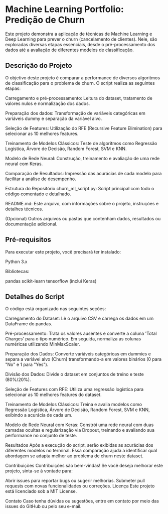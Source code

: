 # Machine Learning Portfolio: Predição de Churn #

Este projeto demonstra a aplicação de técnicas de Machine Learning e Deep Learning para prever o churn (cancelamento de clientes). Nele, são exploradas diversas etapas essenciais, desde o pré-processamento dos dados até a avaliação de diferentes modelos de classificação.

## Descrição do Projeto
O objetivo deste projeto é comparar a performance de diversos algoritmos de classificação para o problema de churn. O script realiza as seguintes etapas:


Carregamento e pré-processamento: Leitura do dataset, tratamento de valores nulos e normalização dos dados.

Preparação dos dados: Transformação de variáveis categóricas em variáveis dummy e separação da variável alvo.

Seleção de Features: Utilização do RFE (Recursive Feature Elimination) para selecionar as 10 melhores features.

Treinamento de Modelos Clássicos: Teste de algoritmos como Regressão Logística, Árvore de Decisão, Random Forest, SVM e KNN.

Modelo de Rede Neural: Construção, treinamento e avaliação de uma rede neural com Keras.

Comparação de Resultados: Impressão das acurácias de cada modelo para facilitar a análise de desempenho.

Estrutura do Repositório
churn_ml_script.py: Script principal com todo o código comentado e detalhado.

README.md: Este arquivo, com informações sobre o projeto, instruções e detalhes técnicos.

(Opcional) Outros arquivos ou pastas que contenham dados, resultados ou documentação adicional.

## Pré-requisitos

Para executar este projeto, você precisará ter instalado:

Python 3.x

Bibliotecas:

pandas
scikit-learn
tensorflow (inclui Keras)

## Detalhes do Script
O código está organizado nas seguintes seções:

Carregamento do Dataset:
Lê o arquivo CSV e carrega os dados em um DataFrame do pandas.

Pré-processamento:
Trata os valores ausentes e converte a coluna 'Total Charges' para o tipo numérico. Em seguida, normaliza as colunas numéricas utilizando MinMaxScaler.

Preparação dos Dados:
Converte variáveis categóricas em dummies e separa a variável alvo (Churn) transformando-a em valores binários (0 para "No" e 1 para "Yes").

Divisão dos Dados:
Divide o dataset em conjuntos de treino e teste (80%/20%).

Seleção de Features com RFE:
Utiliza uma regressão logística para selecionar as 10 melhores features do dataset.

Treinamento de Modelos Clássicos:
Treina e avalia modelos como Regressão Logística, Árvore de Decisão, Random Forest, SVM e KNN, exibindo a acurácia de cada um.

Modelo de Rede Neural com Keras:
Constrói uma rede neural com duas camadas ocultas e regularização via Dropout, treinando e avaliando sua performance no conjunto de teste.

Resultados
Após a execução do script, serão exibidas as acurácias dos diferentes modelos no terminal. Essa comparação ajuda a identificar qual abordagem se adapta melhor ao problema de churn neste dataset.

Contribuições
Contribuições são bem-vindas! Se você deseja melhorar este projeto, sinta-se à vontade para:

Abrir issues para reportar bugs ou sugerir melhorias.
Submeter pull requests com novas funcionalidades ou correções.
Licença
Este projeto está licenciado sob a MIT License.

Contato
Caso tenha dúvidas ou sugestões, entre em contato por meio das issues do GitHub ou pelo seu e-mail.
